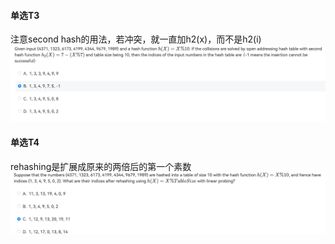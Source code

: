 #### 单选T3
注意second hash的用法，若冲突，就一直加h2(x)，而不是h2(i)
![](../../img/test/202212201857688.png)

#### 单选T4
rehashing是扩展成原来的两倍后的第一个素数
![image-20221220193315002](../../img/test/202212201933071.png)